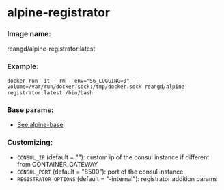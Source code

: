 alpine-registrator
===


### Image name:
reangd/alpine-registrator:latest


### Example:
```
docker run -it --rm --env="S6_LOGGING=0" --volume=/var/run/docker.sock:/tmp/docker.sock reangd/alpine-registrator:latest /bin/bash
```


### Base params:
* [See alpine-base](https://github.com/ReanGD/docker-alpine/blob/master/alpine-base/README.md)


### Customizing:
* `CONSUL_IP` (default = ""): custom ip of the consul instance if different from CONTAINER_GATEWAY
* `CONSUL_PORT` (default = "8500"): port of the consul instance
* `REGISTRATOR_OPTIONS` (default = "-internal"): registrator addition params
